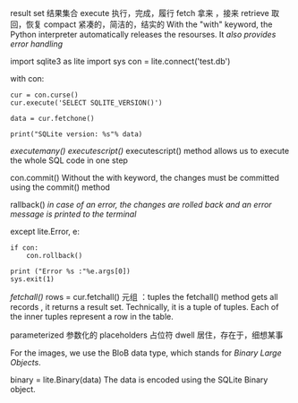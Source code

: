 result set 结果集合
execute 执行，完成，履行
fetch  拿来 ，接来
retrieve 取回，恢复
compact 紧凑的，简洁的，结实的
With the "with" keyword, the Python interpreter automatically releases the resourses. It *also provides error handling*

import sqlite3 as lite
import sys
con = lite.connect('test.db')

with con:

    cur = con.curse()
    cur.execute('SELECT SQLITE_VERSION()')

    data = cur.fetchone()

    print("SQLite version: %s"% data)

*executemany()*
*executescript()*
executescript() method allows us to execute the whole SQL code in one step


con.commit()
Without the with keyword, the changes must be committed using the commit() method


rallback()
*in case of an error, the changes are rolled back and an error message is printed to the terminal*

except lite.Error, e:

    if con:
        con.rollback()

    print ("Error %s :"%e.args[0])
    sys.exit(1)

*fetchall()*
    rows = cur.fetchall()
元组 ：tuples
the fetchall() method gets all records , it returns a result set. Technically, it is a tuple of tuples. Each of the inner tuples represent a row in the table.

parameterized 参数化的
placeholders 占位符
dwell 居住，存在于，细想某事

For the images, we use the BloB data type, which stands for *Binary Large Objects*.

binary = lite.Binary(data)
The data is encoded using the SQLite Binary object.
